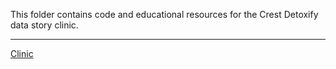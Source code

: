 
This folder contains code and educational resources for the Crest Detoxify data story clinic.

--------------------------------------------------------------------------------------------
[Clinic](https://rawcdn.githack.com/mydatastory/stories/babc00808b7e8d323e6bf79e586fdfcc57c933ca/_toothpaste/toothpaste_story_clinic.html)
